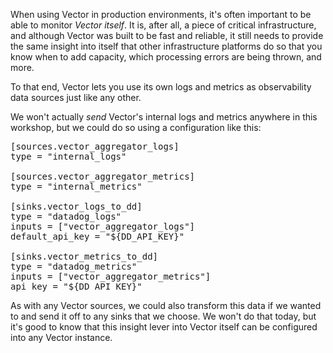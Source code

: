 When using Vector in production environments, it's often important to be able to monitor *Vector
itself*. It is, after all, a piece of critical infrastructure, and although Vector was built to be
fast and reliable, it still needs to provide the same insight into itself that other infrastructure
platforms do so that you know when to add capacity, which processing errors are being thrown, and
more.

To that end, Vector lets you use its own logs and metrics as observability data sources just like
any other.

We won't actually *send* Vector's internal logs and metrics anywhere in this workshop, but we could
do so using a configuration like this:

<pre class="file" data-filename="aggregator/vector/aggregator/vector.toml" data-target="insert" data-marker="#insert-vector-internal">[sources.vector_aggregator_logs]
type = "internal_logs"

[sources.vector_aggregator_metrics]
type = "internal_metrics"

[sinks.vector_logs_to_dd]
type = "datadog_logs"
inputs = ["vector_aggregator_logs"]
default_api_key = "${DD_API_KEY}"

[sinks.vector_metrics_to_dd]
type = "datadog_metrics"
inputs = ["vector_aggregator_metrics"]
api_key = "${DD_API_KEY}"</pre>

As with any Vector sources, we could also transform this data if we wanted to and send it off to
any sinks that we choose. We won't do that today, but it's good to know that this insight lever into
Vector itself can be configured into any Vector instance.